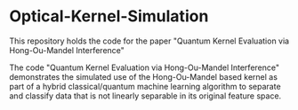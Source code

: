 # Optical-Kernel-Simulation
This repository holds the code for the paper "Quantum Kernel Evaluation via Hong-Ou-Mandel Interference"

The code "Quantum Kernel Evaluation via Hong-Ou-Mandel Interference" demonstrates the simulated use of the Hong-Ou-Mandel based kernel as part of a hybrid classical/quantum machine learning algorithm to separate and classify data that is not linearly separable in its original feature space.  

